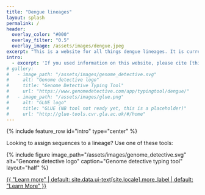 ```yaml
---
title: "Dengue lineages"
layout: splash
permalink: /
header:
  overlay_color: "#000"
  overlay_filter: "0.5"
  overlay_image: /assets/images/dengue.jpeg
excerpt: "This is a website for all things dengue lineages. It is currently under construction - watch this space!"
intro: 
  - excerpt: 'If you used information on this website, please cite [this paper]()'
# gallery:
#   - image_path: "/assets/images/genome_detective.svg"
#     alt: "Genome detective logo"
#     title: "Genome Detective Typing Tool"
#     url: "https://www.genomedetective.com/app/typingtool/dengue/"
#   - image_path: "/assets/images/glue.png"
#     alt: "GLUE logo"
#     title: "GLUE (NB tool not ready yet, this is a placeholder)"
#     url: "http://glue-tools.cvr.gla.ac.uk/#/home"
---
```


{% include feature_row id="intro" type="center" %}




Looking to assign sequences to a lineage? Use one of these tools:
<!-- {% include gallery id="gallery" layout="half" %}  -->
{% include figure image_path="/assets/images/genome_detective.svg" alt="Genome detective logo" caption="Genome detective typing tool" layout="half" %}
<p><a href="{{ https://www.genomedetective.com/app/typingtool/dengue/ | relative_url }}" class="btn {{ inverse }}">{{ "Learn more" | default: site.data.ui-text[site.locale].more_label | default: "Learn More" }}</a></p>

